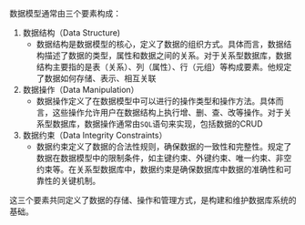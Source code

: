 数据模型通常由三个要素构成：

1. 数据结构（Data Structure)
   * 数据结构是数据模型的核心，定义了数据的组织方式。具体而言，数据结构描述了数据的类型，属性和数据之间的关系。对于关系型数据库，数据结构主要指的是表（关系）、列（属性）、行（元组）等构成要素。他规定了数据如何存储、表示、相互关联
2. 数据操作（Data Manipulation）
   * 数据操作定义了在数据模型中可以进行的操作类型和操作方法。具体而言，这些操作允许用户在数据结构上执行增、删、查、改等操作。对于关系型数据库，数据操作通常由`SQL`语句来实现，包括数据的CRUD
3. 数据约束（Data Integrity Constraints）
   * 数据约束定义了数据的合法性规则，确保数据的一致性和完整性。规定了数据在数据模型中的限制条件，如主键约束、外键约束、唯一约束、非空约束等。在关系型数据库中，数据约束是确保数据库中数据的准确性和可靠性的关键机制。

这三个要素共同定义了数据的存储、操作和管理方式，是构建和维护数据库系统的基础。